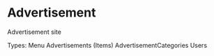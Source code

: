 # Advertisement
Advertisement site

Types:
  Menu
  Advertisements (Items)
  AdvertisementCategories
  Users
